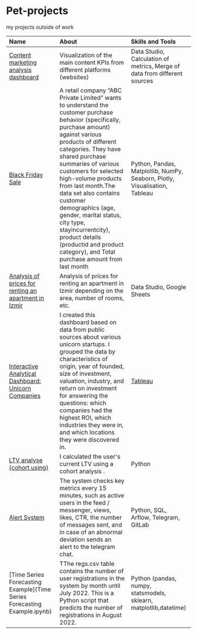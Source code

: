 # Pet-projects
my projects outside of  work

| Name | About| Skills and Tools |
| :-------------------- | :--------------------- |:---------------------------|
| [Content marketing analysis dashboard](https://github.com/NataliaZhulina/Pet-projects/blob/ca39c666b0d5dfef32767d9098f46421568eb2b6/Content_marketing_analysis.pdf) | Visualization of the main content KPIs from different platforms (websites) | Data Studio, Calculation of metrics, Merge of data from different sources  |
| [Black Friday Sale](https://github.com/NataliaZhulina/Pet-projects/blob/f7a037c22e14f175ed3da54e9c9e0480fa18c66b/black%20friday%20sales.ipynb)                          | A retail company “ABC Private Limited” wants to understand the customer purchase behavior (specifically, purchase amount) against various products of different categories. They have shared purchase summaries of various customers for selected high-volume products from last month.The data set also contains customer demographics (age, gender, marital status, city type, stayincurrentcity), product details (productid and product category), and Total purchase amount from last month | Python, Pandas, Matplotlib, NumPy, Seaborn, Plotly, Visualisation,  Tableau|
| [Analysis of prices for renting an apartment in Izmir](https://u.to/b8t7Hw) | Analysis of prices for renting an apartment in Izmir depending on the area, number of rooms, etc. | Data Studio, Google Sheets |
| [Interactive Analytical Dashboard: Unicorn Companies](https://github.com/NataliaZhulina/Pet-projects/tree/main/Unicorn%20Companies)                          | I created this dashboard based on data from public sources about various unicorn startups. I grouped the data by characteristics of origin, year of founded, size of investment, valuation, industry, and return on investment for answering the questions: which companies had the highest ROI, which industries they were in, and which locations they were discovered in.  | [Tableau](https://public.tableau.com/shared/Z6WSJ73DN?:display_count=n&:origin=viz_share_link) |
| [LTV analyse (cohort using)](https://github.com/NataliaZhulina/Pet-projects/blob/main/LTV%20analyse%20(cohort%20using).ipynb)                          | I calculated the user's current LTV using a cohort analysis .| Python |
| [Alert System](https://github.com/NataliaZhulina/Pet-projects/blob/main/NZ_alert_report.py) | The system checks key metrics every 15 minutes, such as active users in the feed / messenger, views, likes, CTR, the number of messages sent, and in case of an abnormal deviation sends an alert to the telegram chat.| Python, SQL, Arflow, Telegram, GitLab |
| [Time Series Forecasting Example](Time Series Forecasting Example.ipynb) | TThe regs.csv table contains the number of user registrations in the system by month until July 2022. This is a Python script that predicts the number of registrations in August 2022.| Python (pandas, numpy, statsmodels, sklearn, matplotlib,datetime) |



